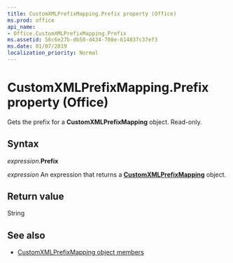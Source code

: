 ```yaml
---
title: CustomXMLPrefixMapping.Prefix property (Office)
ms.prod: office
api_name:
- Office.CustomXMLPrefixMapping.Prefix
ms.assetid: 56c6e27b-db50-d434-708e-614837c37ef3
ms.date: 01/07/2019
localization_priority: Normal
---
```



# CustomXMLPrefixMapping.Prefix property (Office)

Gets the prefix for a **CustomXMLPrefixMapping** object. Read-only.


## Syntax

_expression_.**Prefix**

_expression_ An expression that returns a **[CustomXMLPrefixMapping](Office.CustomXMLPrefixMapping.md)** object.


## Return value

String


## See also

- [CustomXMLPrefixMapping object members](overview/library-reference/customxmlprefixmapping-members-office.md)
